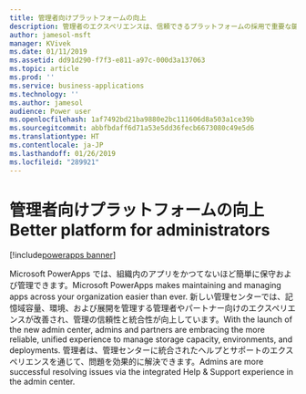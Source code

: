```yaml
---
title: 管理者向けプラットフォームの向上
description: 管理者のエクスペリエンスは、信頼できるプラットフォームの採用で重要な鍵となります。
author: jamesol-msft
manager: KVivek
ms.date: 01/11/2019
ms.assetid: dd91d290-f7f3-e811-a97c-000d3a137063
ms.topic: article
ms.prod: ''
ms.service: business-applications
ms.technology: ''
ms.author: jamesol
audience: Power user
ms.openlocfilehash: 1af7492bd21ba9880e2bc111606d8a503a1ce39b
ms.sourcegitcommit: abbfbdaff6d71a53e5dd36fecb6673080c49e5d6
ms.translationtype: HT
ms.contentlocale: ja-JP
ms.lasthandoff: 01/26/2019
ms.locfileid: "289921"
---
```

# <a name="better-platform-for-administrators"></a><span data-ttu-id="850b7-103">管理者向けプラットフォームの向上</span><span class="sxs-lookup"><span data-stu-id="850b7-103">Better platform for administrators</span></span>


[!include[powerapps banner](../includes/powerapps.md)]

<span data-ttu-id="850b7-104">Microsoft PowerApps では、組織内のアプリをかつてないほど簡単に保守および管理できます。</span><span class="sxs-lookup"><span data-stu-id="850b7-104">Microsoft PowerApps makes maintaining and managing apps across your organization easier than ever.</span></span> <span data-ttu-id="850b7-105">新しい管理センターでは、記憶域容量、環境、および展開を管理する管理者やパートナー向けのエクスペリエンスが改善され、管理の信頼性と統合性が向上しています。</span><span class="sxs-lookup"><span data-stu-id="850b7-105">With the launch of the new admin center, admins and partners are embracing the more reliable, unified experience to manage storage capacity, environments, and deployments.</span></span> <span data-ttu-id="850b7-106">管理者は、管理センターに統合されたヘルプとサポートのエクスペリエンスを通じて、問題を効果的に解決できます。</span><span class="sxs-lookup"><span data-stu-id="850b7-106">Admins are more successful resolving issues via the integrated Help & Support experience in the admin center.</span></span>